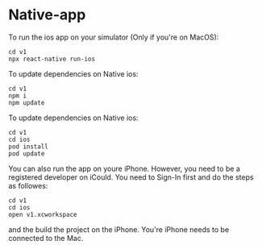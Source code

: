# Native-app

To run the ios app on your simulator (Only if you're on MacOS):

```
cd v1
npx react-native run-ios
```

To update dependencies on Native ios:
```
cd v1
npm i
npm update
```

To update dependencies on Native ios:
```
cd v1
cd ios
pod install
pod update
```

You can also run the app on youre iPhone. However, you need to be a registered developer on iCould. You need to Sign-In first and do the steps as followes:
```
cd v1
cd ios
open v1.xcworkspace
```
and the build the project on the iPhone. You're iPhone needs to be connected to the Mac.
